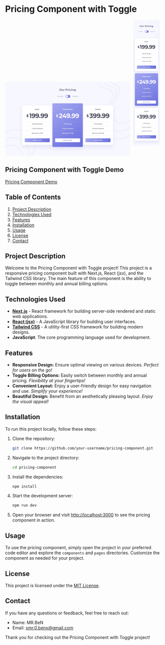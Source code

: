 # Pricing Component with Toggle

<div style="display:flex; ">
    <div style="margin-right: 10px; margin-top: 200px">
        <img src="public/images/desktop-design-annually.jpg" alt="Desktop version">
    </div>
    <div>
        <img src="public/images/mobile-design-annually.jpg" alt="Mobile version">
    </div>
</div>


## Pricing Component with Toggle Demo
[Pricing Component Demo]()

## Table of Contents
1. [Project Description](#project-description)
2. [Technologies Used](#technologies-used)
3. [Features](#features)
1. [Installation](#installation)
2. [Usage](#usage)
3. [License](#license)
4. [Contact](#contact)

## Project Description
Welcome to the Pricing Component with Toggle project! This project is a responsive pricing component built with Next.js, React (jsx), and the Tailwind CSS library. The main feature of this component is the ability to toggle between monthly and annual billing options.

## Technologies Used

- [**Next.js**](https://nextjs.org/) - React framework for building server-side rendered and static web applications.
- [**React (jsx)**](https://reactjs.org/) - A JavaScript library for building user interfaces.
- [**Tailwind CSS**](https://tailwindcss.com/) - A utility-first CSS framework for building modern designs.
- **JavaScript**: The core programming language used for development.

## Features

- **Responsive Design:** Ensure optimal viewing on various devices. *Perfect for users on the go!*
- **Toggle Billing Options:** Easily switch between monthly and annual pricing. *Flexibility at your fingertips!*
- **Convenient Layout:** Enjoy a user-friendly design for easy navigation and use. *Simplify your experience!*
- **Beautiful Design:** Benefit from an aesthetically pleasing layout. *Enjoy the visual appeal!*

## Installation

To run this project locally, follow these steps:

1. Clone the repository:

   ```bash
   git clone https://github.com/your-username/pricing-component.git
   ```

2. Navigate to the project directory:

   ```bash
   cd pricing-component
   ```

3. Install the dependencies:

   ```bash
   npm install
   ```

4. Start the development server:

   ```bash
   npm run dev
   ```

5. Open your browser and visit [http://localhost:3000](http://localhost:3000) to see the pricing component in action.

## Usage

To use the pricing component, simply open the project in your preferred code editor and explore the `components` and `pages` directories. Customize the component as needed for your project.

## License

This project is licensed under the [MIT License](LICENSE).

## Contact

If you have any questions or feedback, feel free to reach out:

- Name: MR.BeN
- Email: xmr.0.benx@gmail.com

Thank you for checking out the Pricing Component with Toggle project!